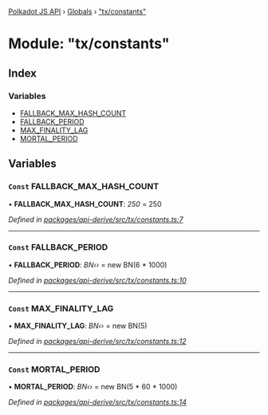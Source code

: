 [Polkadot JS API](../README.md) › [Globals](../globals.md) › ["tx/constants"](_tx_constants_.md)

# Module: "tx/constants"

## Index

### Variables

* [FALLBACK_MAX_HASH_COUNT](_tx_constants_.md#const-fallback_max_hash_count)
* [FALLBACK_PERIOD](_tx_constants_.md#const-fallback_period)
* [MAX_FINALITY_LAG](_tx_constants_.md#const-max_finality_lag)
* [MORTAL_PERIOD](_tx_constants_.md#const-mortal_period)

## Variables

### `Const` FALLBACK_MAX_HASH_COUNT

• **FALLBACK_MAX_HASH_COUNT**: *250* = 250

*Defined in [packages/api-derive/src/tx/constants.ts:7](https://github.com/polkadot-js/api/blob/6e83e6aaef/packages/api-derive/src/tx/constants.ts#L7)*

___

### `Const` FALLBACK_PERIOD

• **FALLBACK_PERIOD**: *BN‹›* = new BN(6 * 1000)

*Defined in [packages/api-derive/src/tx/constants.ts:10](https://github.com/polkadot-js/api/blob/6e83e6aaef/packages/api-derive/src/tx/constants.ts#L10)*

___

### `Const` MAX_FINALITY_LAG

• **MAX_FINALITY_LAG**: *BN‹›* = new BN(5)

*Defined in [packages/api-derive/src/tx/constants.ts:12](https://github.com/polkadot-js/api/blob/6e83e6aaef/packages/api-derive/src/tx/constants.ts#L12)*

___

### `Const` MORTAL_PERIOD

• **MORTAL_PERIOD**: *BN‹›* = new BN(5 * 60 * 1000)

*Defined in [packages/api-derive/src/tx/constants.ts:14](https://github.com/polkadot-js/api/blob/6e83e6aaef/packages/api-derive/src/tx/constants.ts#L14)*
